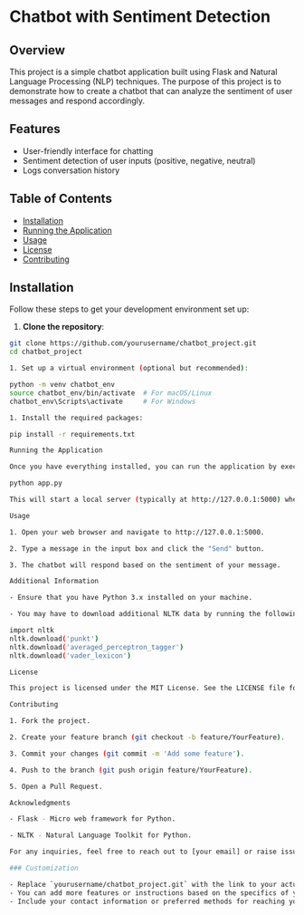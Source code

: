 # Chatbot with Sentiment Detection

## Overview

This project is a simple chatbot application built using Flask and Natural Language Processing (NLP) techniques. The purpose of this project is to demonstrate how to create a chatbot that can analyze the sentiment of user messages and respond accordingly.

## Features

- User-friendly interface for chatting
- Sentiment detection of user inputs (positive, negative, neutral)
- Logs conversation history

## Table of Contents

- [Installation](#installation)
- [Running the Application](#running-the-application)
- [Usage](#usage)
- [License](#license)
- [Contributing](#contributing)

## Installation

Follow these steps to get your development environment set up:

1. **Clone the repository**:
```bash
git clone https://github.com/yourusername/chatbot_project.git
cd chatbot_project

1. Set up a virtual environment (optional but recommended):

python -m venv chatbot_env
source chatbot_env/bin/activate  # For macOS/Linux
chatbot_env\Scripts\activate     # For Windows

1. Install the required packages:

pip install -r requirements.txt

Running the Application

Once you have everything installed, you can run the application by executing:

python app.py

This will start a local server (typically at http://127.0.0.1:5000) where you can access the chatbot.

Usage

1. Open your web browser and navigate to http://127.0.0.1:5000.

2. Type a message in the input box and click the "Send" button.

3. The chatbot will respond based on the sentiment of your message.

Additional Information

- Ensure that you have Python 3.x installed on your machine.

- You may have to download additional NLTK data by running the following commands in a Python shell:

import nltk
nltk.download('punkt')
nltk.download('averaged_perceptron_tagger')
nltk.download('vader_lexicon')

License

This project is licensed under the MIT License. See the LICENSE file for more information.

Contributing

1. Fork the project.

2. Create your feature branch (git checkout -b feature/YourFeature).

3. Commit your changes (git commit -m 'Add some feature').

4. Push to the branch (git push origin feature/YourFeature).

5. Open a Pull Request.

Acknowledgments

- Flask - Micro web framework for Python.

- NLTK - Natural Language Toolkit for Python.

For any inquiries, feel free to reach out to [your email] or raise issues in the project repository.

### Customization

- Replace `yourusername/chatbot_project.git` with the link to your actual GitHub repository.
- You can add more features or instructions based on the specifics of your project and its requirements.
- Include your contact information or preferred methods for reaching you regarding project issues or contributions.
